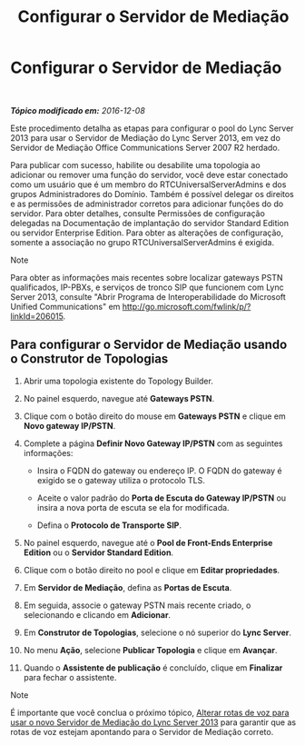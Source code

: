 ﻿---
title: Configurar o Servidor de Mediação
TOCTitle: Configurar o Servidor de Mediação
ms:assetid: 583236fd-33cd-4045-81df-baa58ed07779
ms:mtpsurl: https://technet.microsoft.com/pt-br/library/JJ204913(v=OCS.15)
ms:contentKeyID: 49306777
ms.date: 12/10/2016
mtps_version: v=OCS.15
ms.translationtype: HT
---

# Configurar o Servidor de Mediação

 

_**Tópico modificado em:** 2016-12-08_

Este procedimento detalha as etapas para configurar o pool do Lync Server 2013 para usar o Servidor de Mediação do Lync Server 2013, em vez do Servidor de Mediação Office Communications Server 2007 R2 herdado.

Para publicar com sucesso, habilite ou desabilite uma topologia ao adicionar ou remover uma função do servidor, você deve estar conectado como um usuário que é um membro do RTCUniversalServerAdmins e dos grupos Administradores do Domínio. Também é possível delegar os direitos e as permissões de administrador corretos para adicionar funções do do servidor. Para obter detalhes, consulte Permissões de configuração delegadas na Documentação de implantação do servidor Standard Edition ou servidor Enterprise Edition. Para obter as alterações de configuração, somente a associação no grupo RTCUniversalServerAdmins é exigida.

> [!note]  
> Para obter as informações mais recentes sobre localizar gateways PSTN qualificados, IP-PBXs, e serviços de tronco SIP que funcionem com Lync Server 2013, consulte &quot;Abrir Programa de Interoperabilidade do Microsoft Unified Communications&quot; em <a href="http://go.microsoft.com/fwlink/p/?linkid=206015">http://go.microsoft.com/fwlink/p/?linkId=206015</a>.

## Para configurar o Servidor de Mediação usando o Construtor de Topologias

1.  Abrir uma topologia existente do Topology Builder.

2.  No painel esquerdo, navegue até **Gateways PSTN**.

3.  Clique com o botão direito do mouse em **Gateways PSTN** e clique em **Novo gateway IP/PSTN**.

4.  Complete a página **Definir Novo Gateway IP/PSTN** com as seguintes informações:
    
      - Insira o FQDN do gateway ou endereço IP. O FQDN do gateway é exigido se o gateway utiliza o protocolo TLS.
    
      - Aceite o valor padrão do **Porta de Escuta do Gateway IP/PSTN** ou insira a nova porta de escuta se ela for modificada.
    
      - Defina o **Protocolo de Transporte SIP**.

5.  No painel esquerdo, navegue até o **Pool de Front-Ends Enterprise Edition** ou o **Servidor Standard Edition**.

6.  Clique com o botão direito no pool e clique em **Editar propriedades**.

7.  Em **Servidor de Mediação**, defina as **Portas de Escuta**.

8.  Em seguida, associe o gateway PSTN mais recente criado, o selecionando e clicando em **Adicionar**.

9.  Em **Construtor de Topologias**, selecione o nó superior do **Lync Server**.

10. No menu **Ação**, selecione **Publicar Topologia** e clique em **Avançar**.

11. Quando o **Assistente de publicação** é concluído, clique em **Finalizar** para fechar o assistente.

> [!note]  
> É importante que você conclua o próximo tópico, <a href="change-voice-routes-to-use-the-new-lync-server-2013-mediation-server.md">Alterar rotas de voz para usar o novo Servidor de Mediação do Lync Server 2013</a> para garantir que as rotas de voz estejam apontando para o Servidor de Mediação correto.

